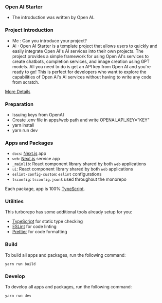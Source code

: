 ### Open AI Starter

- The introduction was written by Open AI.

### Project Introduction

- Me : Can you introduce your project?
- AI : Open AI Starter is a template project that allows users to quickly and easily integrate Open AI's AI services into their own projects. The project provides a simple framework for using Open AI's services to create chatbots, completion services, and image creation using GPT models. All you need to do is get an API key from Open AI and you're ready to go! This is perfect for developers who want to explore the capabilities of Open AI's AI services without having to write any code from scratch.

[More Details](https://nextjs.org/)

### Preparation

- Issuing keys from OpenAI
- Create .env file in apps/web path and write OPENAI_API_KEY="KEY"
- yarn install
- yarn run dev

### Apps and Packages

- `docs`: [Next.js](https://nextjs.org/) app
- `web`: [Next.js](https://nextjs.org/) service app
- `_mainlib`: React component library shared by both `web` applications
- `ui`: React component library shared by both `web` applications
- `eslint-config-custom`: `eslint` configurations
- `tsconfig`: `tsconfig.json`s used throughout the monorepo

Each package, app is 100% [TypeScript](https://www.typescriptlang.org/).

### Utilities

This turborepo has some additional tools already setup for you:

- [TypeScript](https://www.typescriptlang.org/) for static type checking
- [ESLint](https://eslint.org/) for code linting
- [Prettier](https://prettier.io) for code formatting

### Build

To build all apps and packages, run the following command:

```
yarn run build
```

### Develop

To develop all apps and packages, run the following command:

```
yarn run dev
```
